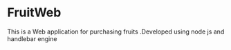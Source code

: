 # FruitWeb
This is a Web application for purchasing fruits .Developed using node js and handlebar engine
